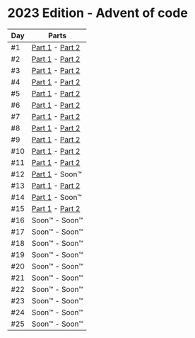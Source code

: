 # 2023 Edition - Advent of code

Day | Parts
--- | -------------------------------------------------------------------
#1  | [Part 1](day-01/part-1/index.js) - [Part 2](day-01/part-2/index.js)
#2  | [Part 1](day-02/part-1/index.js) - [Part 2](day-02/part-2/index.js)
#3  | [Part 1](day-03/part-1/index.js) - [Part 2](day-03/part-2/index.js)
#4  | [Part 1](day-04/part-1/index.js) - [Part 2](day-04/part-2/index.js)
#5  | [Part 1](day-05/part-1/index.js) - [Part 2](day-05/part-2/index.js)
#6  | [Part 1](day-06/part-1/index.js) - [Part 2](day-06/part-2/index.js)
#7  | [Part 1](day-07/part-1/index.js) - [Part 2](day-07/part-2/index.js)
#8  | [Part 1](day-08/part-1/index.js) - [Part 2](day-08/part-2/index.js)
#9  | [Part 1](day-09/part-1/index.js) - [Part 2](day-09/part-2/index.js)
#10 | [Part 1](day-10/part-1/index.js) - [Part 2](day-10/part-2/index.js)
#11 | [Part 1](day-11/part-1/index.js) - [Part 2](day-11/part-2/index.js)
#12 | [Part 1](day-12/part-1/index.js) - Soon™
#13 | [Part 1](day-13/part-1/index.js) - [Part 2](day-13/part-2/index.js)
#14 | [Part 1](day-14/part-1/index.js) - Soon™
#15 | [Part 1](day-15/part-1/index.js) - [Part 2](day-15/part-2/index.js)
#16 | Soon™                            - Soon™
#17 | Soon™                            - Soon™
#18 | Soon™                            - Soon™
#19 | Soon™                            - Soon™
#20 | Soon™                            - Soon™
#21 | Soon™                            - Soon™
#22 | Soon™                            - Soon™
#23 | Soon™                            - Soon™
#24 | Soon™                            - Soon™
#25 | Soon™                            - Soon™